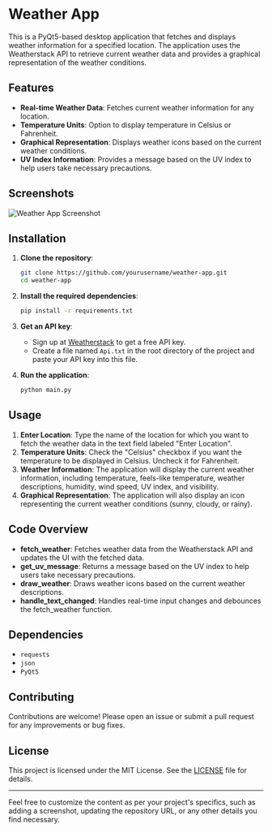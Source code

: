 # Weather App

This is a PyQt5-based desktop application that fetches and displays weather information for a specified location. The application uses the Weatherstack API to retrieve current weather data and provides a graphical representation of the weather conditions.

## Features

- **Real-time Weather Data**: Fetches current weather information for any location.
- **Temperature Units**: Option to display temperature in Celsius or Fahrenheit.
- **Graphical Representation**: Displays weather icons based on the current weather conditions.
- **UV Index Information**: Provides a message based on the UV index to help users take necessary precautions.

## Screenshots

![Weather App Screenshot](path_to_screenshot.png)

## Installation

1. **Clone the repository**:
    ```sh
    git clone https://github.com/yourusername/weather-app.git
    cd weather-app
    ```

2. **Install the required dependencies**:
    ```sh
    pip install -r requirements.txt
    ```

3. **Get an API key**:
    - Sign up at [Weatherstack](https://weatherstack.com/) to get a free API key.
    - Create a file named `Api.txt` in the root directory of the project and paste your API key into this file.

4. **Run the application**:
    ```sh
    python main.py
    ```

## Usage

1. **Enter Location**: Type the name of the location for which you want to fetch the weather data in the text field labeled "Enter Location".
2. **Temperature Units**: Check the "Celsius" checkbox if you want the temperature to be displayed in Celsius. Uncheck it for Fahrenheit.
3. **Weather Information**: The application will display the current weather information, including temperature, feels-like temperature, weather descriptions, humidity, wind speed, UV index, and visibility.
4. **Graphical Representation**: The application will also display an icon representing the current weather conditions (sunny, cloudy, or rainy).

## Code Overview

- **fetch_weather**: Fetches weather data from the Weatherstack API and updates the UI with the fetched data.
- **get_uv_message**: Returns a message based on the UV index to help users take necessary precautions.
- **draw_weather**: Draws weather icons based on the current weather descriptions.
- **handle_text_changed**: Handles real-time input changes and debounces the fetch_weather function.

## Dependencies

- `requests`
- `json`
- `PyQt5`

## Contributing

Contributions are welcome! Please open an issue or submit a pull request for any improvements or bug fixes.

## License

This project is licensed under the MIT License. See the [LICENSE](LICENSE) file for details.

---

Feel free to customize the content as per your project's specifics, such as adding a screenshot, updating the repository URL, or any other details you find necessary.
